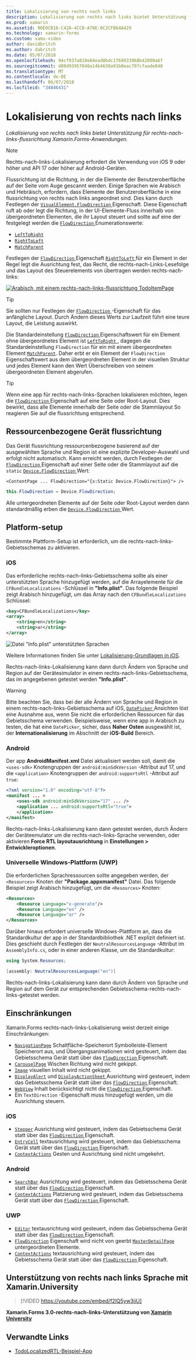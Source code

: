 ```yaml
---
title: Lokalisierung von rechts nach links
description: Lokalisierung von rechts nach links bietet Unterstützung für rechts-nach-links-flussrichtung Xamarin.Forms-Anwendungen.
ms.prod: xamarin
ms.assetid: 90E0CB16-C42A-4CC8-A70E-0C2CFB64A429
ms.technology: xamarin-forms
ms.custom: xamu-video
author: davidbritch
ms.author: dabritch
ms.date: 05/07/2018
ms.openlocfilehash: 94cf937a810e84ead0bdc1f69933968b42090a6f
ms.sourcegitcommit: d80d93957040a14b4638a91b0eac797cfaade840
ms.translationtype: MT
ms.contentlocale: de-DE
ms.lasthandoff: 06/07/2018
ms.locfileid: "34846431"
---
```

# <a name="right-to-left-localization"></a>Lokalisierung von rechts nach links

_Lokalisierung von rechts nach links bietet Unterstützung für rechts-nach-links-flussrichtung Xamarin.Forms-Anwendungen._

> [!NOTE]
> Rechts-nach-links-Lokalisierung erfordert die Verwendung von iOS 9 oder höher und API 17 oder höher auf Android-Geräten.

Flussrichtung ist die Richtung, in der die Elemente der Benutzeroberfläche auf der Seite vom Auge gescannt werden. Einige Sprachen wie Arabisch und Hebräisch, erfordern, dass Elemente der Benutzeroberfläche in eine flussrichtung von rechts nach links angeordnet sind. Dies kann durch Festlegen der [ `VisualElement.FlowDirection` ](xref:Xamarin.Forms.VisualElement.FlowDirection) Eigenschaft. Diese Eigenschaft ruft ab oder legt die Richtung, in der UI-Elemente-Fluss innerhalb von übergeordneten Elementen, die ihr Layout steuert und sollte auf eine der festgelegt werden die [ `FlowDirection` ](xref:Xamarin.Forms.FlowDirection) Enumerationswerte:

- [`LeftToRight`](xref:Xamarin.Forms.FlowDirection.LeftToRight)
- [`RightToLeft`](xref:Xamarin.Forms.FlowDirection.RightToLeft)
- [`MatchParent`](xref:Xamarin.Forms.FlowDirection.MatchParent)

Festlegen der [ `FlowDirection` ](xref:Xamarin.Forms.VisualElement.FlowDirection) Eigenschaft [ `RightToLeft` ](xref:Xamarin.Forms.FlowDirection.RightToLeft) für ein Element in der Regel legt die Ausrichtung fest, das Recht, die rechts-nach-Links-Lesefolge und das Layout des Steuerelements von übertragen werden rechts-nach-links:

[![Arabisch, mit einem rechts-nach-links-flussrichtung TodoItemPage](rtl-images/TodoItemPage-Arabic.png "TodoItemPage in Arabisch mit einem rechts-nach-links-flussrichtung")](rtl-images/TodoItemPage-Arabic-Large.png#lightbox "TodoItemPage in Arabisch mit einem rechts-nach-links-flussrichtung")

> [!TIP]
> Sie sollten nur Festlegen der [ `FlowDirection` ](xref:Xamarin.Forms.VisualElement.FlowDirection) -Eigenschaft für das anfängliche Layout. Durch Ändern dieses Werts zur Laufzeit führt eine teure Layout, die Leistung auswirkt.

Die Standardeinstellung [ `FlowDirection` ](xref:Xamarin.Forms.VisualElement.FlowDirection) Eigenschaftswert für ein Element ohne übergeordnetes Element ist [ `LeftToRight` ](xref:Xamarin.Forms.FlowDirection.LeftToRight), dagegen die Standardeinstellung `FlowDirection` für ein mit einem übergeordneten Element [ `MatchParent`](xref:Xamarin.Forms.FlowDirection.MatchParent). Daher erbt er ein Element der `FlowDirection` Eigenschaftswert aus dem übergeordneten Element in der visuellen Struktur und jedes Element kann den Wert Überschreiben von seinem übergeordneten Element abgerufen.

> [!TIP]
> Wenn eine app für rechts-nach-links-Sprachen lokalisieren möchten, legen die [ `FlowDirection` ](xref:Xamarin.Forms.VisualElement.FlowDirection) Eigenschaft auf eine Seite oder Root-Layout. Dies bewirkt, dass alle Elemente innerhalb der Seite oder die Stammlayout So reagieren Sie auf die flussrichtung entsprechend.

## <a name="respecting-device-flow-direction"></a>Ressourcenbezogene Gerät flussrichtung

Das Gerät flussrichtung ressourcenbezogene basierend auf der ausgewählten Sprache und Region ist eine explizite Developer-Auswahl und erfolgt nicht automatisch. Kann erreicht werden, durch Festlegen der [ `FlowDirection` ](xref:Xamarin.Forms.VisualElement.FlowDirection) Eigenschaft auf einer Seite oder die Stammlayout auf die `static` [ `Device.FlowDirection` ](xref:Xamarin.Forms.Device.FlowDirection) Wert:

```xaml
<ContentPage ... FlowDirection="{x:Static Device.FlowDirection}"> />
```

```csharp
this.FlowDirection = Device.FlowDirection;
```

Alle untergeordneten Elemente auf der Seite oder Root-Layout werden dann standardmäßig erben die [ `Device.FlowDirection` ](xref:Xamarin.Forms.Device.FlowDirection) Wert.

## <a name="platform-setup"></a>Platform-setup

Bestimmte Plattform-Setup ist erforderlich, um die rechts-nach-links-Gebietsschemas zu aktivieren.

### <a name="ios"></a>iOS

Das erforderliche rechts-nach-links-Gebietsschema sollte als einer unterstützten Sprache hinzugefügt werden, auf die Arrayelemente für die `CFBundleLocalizations` -Schlüssel in **"Info.plist"**. Das folgende Beispiel zeigt Arabisch hinzugefügt, um das Array nach den `CFBundleLocalizations` Schlüssel:

```xml
<key>CFBundleLocalizations</key>
<array>
    <string>en</string>
    <string>ar</string>
</array>
```

![Datei "Info.plist" unterstützten Sprachen](rtl-images/ios-locales.png "\"Info.plist\" unterstützte Sprachen")

Weitere Informationen finden Sie unter [Lokalisierung-Grundlagen in iOS](https://docs.microsoft.com/en-gb/xamarin/ios/app-fundamentals/localization/#localization-basics-in-ios).

Rechts-nach-links-Lokalisierung kann dann durch Ändern von Sprache und Region auf der Gerätesimulator in einem rechts-nach-links-Gebietsschema, das im angegebenen getestet werden **"Info.plist"**.

> [!WARNING]
> Bitte beachten Sie, dass bei der alle Ändern von Sprache und Region in einem rechts-nach-links-Gebietsschema auf iOS, [ `DatePicker` ](xref:Xamarin.Forms.DatePicker) Ansichten löst eine Ausnahme aus, wenn Sie nicht die erforderlichen Ressourcen für das Gebietsschema verwenden. Beispielsweise, wenn eine app in Arabisch zu testen, die hat eine `DatePicker`, sicher, dass **Naher Osten** ausgewählt ist, der **Internationalisierung** im Abschnitt der **iOS-Build** Bereich.

### <a name="android"></a>Android

Der app **AndroidManifest.xml** Datei aktualisiert werden soll, damit die `<uses-sdk>` Knotengruppen der `android:minSdkVersion` -Attribut auf 17, und die `<application>` Knotengruppen der `android:supportsRtl` -Attribut auf `true`:

```xml
<?xml version="1.0" encoding="utf-8"?>
<manifest ... >
    <uses-sdk android:minSdkVersion="17" ... />
    <application ... android:supportsRtl="true">
    </application>
</manifest>
```

Rechts-nach-links-Lokalisierung kann dann getestet werden, durch Ändern der Geräteemulator um die rechts-nach-links-Sprache verwenden, oder aktivieren **Force RTL layoutausrichtung** in **Einstellungen > Entwickleroptionen**.

### <a name="universal-windows-platform-uwp"></a>Universelle Windows-Plattform (UWP)

Die erforderlichen Sprachressourcen sollte angegeben werden, der `<Resources>` Knoten der **"Package.appxmanifest"** Datei. Das folgende Beispiel zeigt Arabisch hinzugefügt, um die `<Resources>` Knoten:

```xml
<Resources>
    <Resource Language="x-generate"/>
    <Resource Language="en" />
    <Resource Language="ar" />
</Resources>
```

Darüber hinaus erfordert universelle Windows-Plattform an, dass die Standardkultur der app in der Standardbibliothek .NET explizit definiert ist. Dies geschieht durch Festlegen der `NeutralResourcesLanguage` -Attribut im `AssemblyInfo.cs`, oder in einer anderen Klasse, um die Standardkultur:

```csharp
using System.Resources;

[assembly: NeutralResourcesLanguage("en")]
```

Rechts-nach-links-Lokalisierung kann dann durch Ändern von Sprache und Region auf dem Gerät zur entsprechenden Gebietsschema-rechts-nach-links-getestet werden.

## <a name="limitations"></a>Einschränkungen

Xamarin.Forms rechts-nach-links-Lokalisierung weist derzeit einige Einschränkungen:

- [`NavigationPage`](xref:Xamarin.Forms.NavigationPage) Schaltfläche-Speicherort Symbolleiste-Element Speicherort aus, und Übergangsanimationen wird gesteuert, indem das Gebietsschema Gerät statt über das [ `FlowDirection` ](xref:Xamarin.Forms.VisualElement.FlowDirection) Eigenschaft.
- [`CarouselPage`](xref:Xamarin.Forms.CarouselPage) Wischen Richtung wird nicht gekippt.
- [`Image`](xref:Xamarin.Forms.Image) visuellen Inhalt wird nicht gekippt.
- [`DisplayAlert`](https://developer.xamarin.com/api/member/Xamarin.Forms.Page.DisplayAlert/p/System.String/System.String/System.String/) und [ `DisplayActionSheet` ](https://developer.xamarin.com/api/member/Xamarin.Forms.Page.DisplayActionSheet/p/System.String/System.String/System.String/System.String[]/) Ausrichtung wird gesteuert, indem das Gebietsschema Gerät statt über das [ `FlowDirection` ](xref:Xamarin.Forms.VisualElement.FlowDirection) Eigenschaft.
- [`WebView`](xref:Xamarin.Forms.WebView) Inhalt berücksichtigt nicht die [ `FlowDirection` ](xref:Xamarin.Forms.VisualElement.FlowDirection) Eigenschaft.
- Ein `TextDirection` -Eigenschaft muss hinzugefügt werden, um die Ausrichtung steuern.

### <a name="ios"></a>iOS

- [`Stepper`](xref:Xamarin.Forms.Stepper) Ausrichtung wird gesteuert, indem das Gebietsschema Gerät statt über das [ `FlowDirection` ](xref:Xamarin.Forms.VisualElement.FlowDirection) Eigenschaft.
- [`EntryCell`](xref:Xamarin.Forms.EntryCell) textausrichtung wird gesteuert, indem das Gebietsschema Gerät statt über das [ `FlowDirection` ](xref:Xamarin.Forms.VisualElement.FlowDirection) Eigenschaft.
- [`ContextActions`](xref:Xamarin.Forms.Cell.ContextActions) Gesten und Ausrichtung sind nicht umgekehrt.

### <a name="android"></a>Android

- [`SearchBar`](xref:Xamarin.Forms.SearchBar) Ausrichtung wird gesteuert, indem das Gebietsschema Gerät statt über das [ `FlowDirection` ](xref:Xamarin.Forms.VisualElement.FlowDirection) Eigenschaft.
- [`ContextActions`](xref:Xamarin.Forms.Cell.ContextActions) Platzierung wird gesteuert, indem das Gebietsschema Gerät statt über das [ `FlowDirection` ](xref:Xamarin.Forms.VisualElement.FlowDirection) Eigenschaft.

### <a name="uwp"></a>UWP

- [`Editor`](xref:Xamarin.Forms.Editor) textausrichtung wird gesteuert, indem das Gebietsschema Gerät statt über das [ `FlowDirection` ](xref:Xamarin.Forms.VisualElement.FlowDirection) Eigenschaft.
- [`FlowDirection`](xref:Xamarin.Forms.VisualElement.FlowDirection) Eigenschaft wird nicht von geerbt [ `MasterDetailPage` ](xref:Xamarin.Forms.MasterDetailPage) untergeordneten Elemente.
- [`ContextActions`](xref:Xamarin.Forms.Cell.ContextActions) textausrichtung wird gesteuert, indem das Gebietsschema Gerät statt über das [ `FlowDirection` ](xref:Xamarin.Forms.VisualElement.FlowDirection) Eigenschaft.

## <a name="right-to-left-language-support-with-xamarinuniversity"></a>Unterstützung von rechts nach links Sprache mit Xamarin.University

> [!VIDEO https://youtube.com/embed/f2lQ5yw3iiU]

**Xamarin.Forms 3.0-rechts-nach-links-Unterstützung von [Xamarin University](https://university.xamarin.com/)**

## <a name="related-links"></a>Verwandte Links

- [TodoLocalizedRTL-Beispiel-App](https://developer.xamarin.com/samples/xamarin-forms/TodoLocalizedRTL/)
